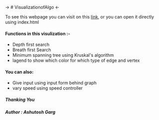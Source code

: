 -> # VisualizationofAlgo <-

To see this webpage you can visit on this [link](https://ashutosh321607.github.io/VisulizationofAlgo/),
or you can open it directly using index.html

#### Functions in this visulization :-

  - Depth first search
  - Breath first Search
  - Minimum spanning tree using Kruskal's algorithm
  - lagend to show which color for which type of edge and vertex
  
#### You can also:
  
  - Give input using input form behind graph
  - vary speed using speed controller
    
##### Thanking You   
##### Author : Ashutosh Garg
